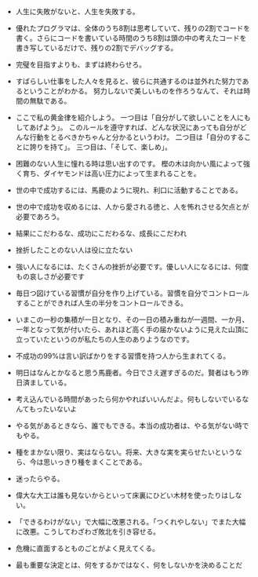 - 人生に失敗がないと、人生を失敗する。

- 優れたプログラマは、全体のうち8割は思考していて、残りの2割でコードを書く。さらにコードを書いている時間のうち8割は頭の中の考えたコードを書き写しているだけで、残りの2割でデバッグする。

- 完璧を目指すよりも、まずは終わらせろ。

- すばらしい仕事をした人々を見ると、彼らに共通するのは並外れた努力であるということがわかる。
努力しないで美しいものを作ろうなんて、それは時間の無駄である。

- ここで私の黄金律を紹介しよう。
一つ目は「自分がして欲しいことを人にもしてあげよう」。
このルールを遵守すれば、どんな状況にあっても自分がどんな行動をとるべきかちゃんと分かるというわけ。
二つ目は「自分のすることに誇りを持て」。
三つ目は、「そして、楽しめ」。

- 困難のない人生に憧れる時は思い出すのです。
樫の木は向かい風によって強く育ち、ダイヤモンドは高い圧力によって生まれることを。

- 世の中で成功するには、馬鹿のように現れ、利口に活動することである。

- 世の中で成功を収めるには、人から愛される徳と、人を怖れさせる欠点とが必要であろう。

- 結果にこだわるな、成功にこだわるな、成長にこだわれ

- 挫折したことのない人は役に立たない

- 強い人になるには、たくさんの挫折が必要です。優しい人になるには、何度もの哀しさが必要です


<!-- ================= 習慣　=================== -->

- 毎日つ図けている習慣が自分を作り上げている。習慣を自分でコントロールすることができれば人生の半分をコントロールできる。

- いまこの一秒の集積が一日となり、その一日の積み重ねが一週間、一か月、一年となって気が付いたら、あれほど高く手の届かないように見えた山頂に立っていたというのが私たちの人生のありようなのです。

- 不成功の99%は言い訳ばかりをする習慣を持つ人から生まれてくる。

<!-- ====================== 行動 =============== -->
- 明日はなんとかなると思う馬鹿者。今日でさえ遅すぎるのだ。賢者はもう昨日済ましている。

- 考え込んでいる時間があったら何かやればいいんだよ。何もしないでいるなんてもったいないよ

- やる気があるときなら、誰でもできる。本当の成功者は、やる気がない時でもやる。

- 種をまかない限り、実はならない。将来、大きな実を実らせたいというなら、今は思いっきり種をまくことである。

- 迷ったらやる。


<!-- ==================== スティーブン ジョブズ　============= -->
- 偉大な大工は誰も見ないからといって床裏にひどい木材を使ったりはしない。

- 「できるわけがない」で大幅に改悪される。「つくれやしない」でまた大幅に改悪。こうしてわざわざ敗北を引き容せる。

- 危機に直面するとものごとがよく見えてくる。

- 最も重要な決定とは、何をするかではなく、何をしないかを決めることだ
